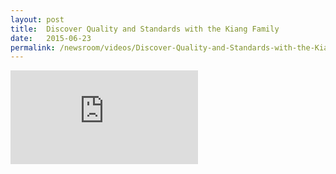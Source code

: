 ```yaml
---
layout: post
title:  Discover Quality and Standards with the Kiang Family
date:   2015-06-23
permalink: /newsroom/videos/Discover-Quality-and-Standards-with-the-Kiang-Family
---
```


<div class="video-container">
  <iframe src="https://www.youtube.com/embed/VtmL22xI40M" frameborder="0" allowfullscreen></iframe>
</div>
